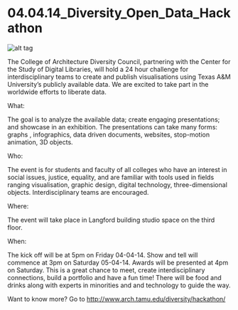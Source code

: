 04.04.14_Diversity_Open_Data_Hackathon
======================================
![alt tag](http://www.arch.tamu.edu/media/cms_page_media/3890/Flyer_web_4.jpg)

The College of Architecture Diversity Council, partnering with the Center for the Study of Digital Libraries, will hold a 24 hour challenge for interdisciplinary teams to create and publish visualisations using Texas A&M University’s publicly available data. We are excited to take part in the worldwide efforts to liberate data.

What:

The goal is to analyze the available data; create engaging presentations; and showcase in an exhibition. The presentations can take many forms: graphs , infographics, data driven documents, websites, stop-motion animation, 3D objects.

Who:

The event is for students and faculty of all colleges who have an interest in social issues, justice, equality, and are familiar with tools used in fields ranging visualisation, graphic design, digital technology, three-dimensional objects. Interdisciplinary teams are encouraged.

Where:

The event will take place in Langford building studio space on the third floor.

When:

The kick off will be at 5pm on Friday 04-04-14. Show and tell will commence at 3pm on Saturday 05-04-14. Awards will be presented at 4pm on Saturday. This is a great chance to meet, create interdisciplinary connections, build a portfolio and have a fun time! There will be food and drinks along with experts in minorities and and technology to guide the way.

Want to know more? Go to http://www.arch.tamu.edu/diversity/hackathon/
